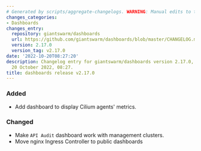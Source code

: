 ```yaml
---
# Generated by scripts/aggregate-changelogs. WARNING: Manual edits to this files will be overwritten.
changes_categories:
- Dashboards
changes_entry:
  repository: giantswarm/dashboards
  url: https://github.com/giantswarm/dashboards/blob/master/CHANGELOG.md#2170---2022-10-20
  version: 2.17.0
  version_tag: v2.17.0
date: '2022-10-20T08:27:20'
description: Changelog entry for giantswarm/dashboards version 2.17.0, published on
  20 October 2022, 08:27.
title: dashboards release v2.17.0
---
```


### Added
- Add dashboard to display Cilium agents' metrics.
### Changed
- Make `API Audit` dashboard work with management clusters.
- Move nginx Ingress Controller to public dashboards
